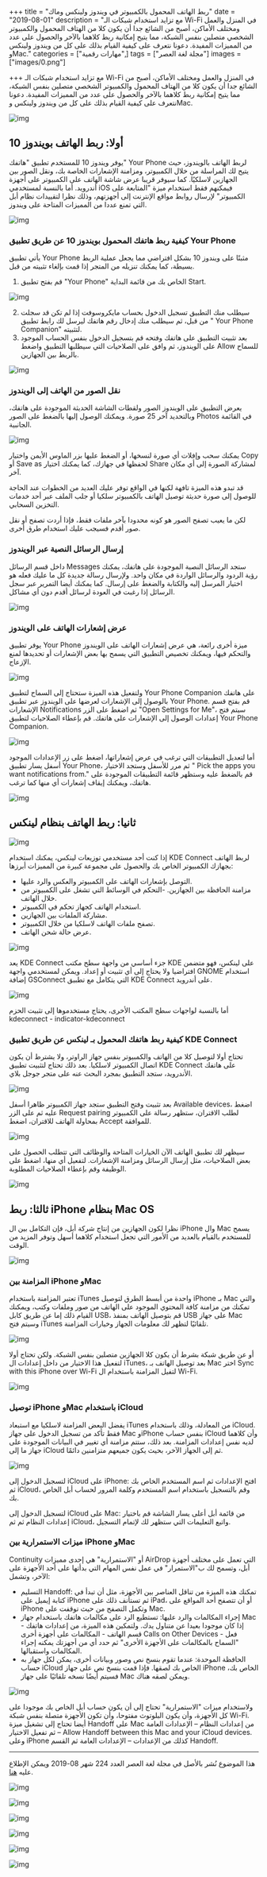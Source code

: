 +++
title = "ربط الهاتف المحمول بالكمبيوتر في ويندوز ولينكس وماك"
date = "2019-08-01"
description = "مع تزايد استخدام شبكات الـ Wi-Fi في المنزل والعمل ومختلف الأماكن، أصبح من الشائع جدا أن يكون كلا من الهتاف المحمول والكمبيوتر الشخصي متصلين بنفس الشبكة، مما يتيح إمكانية ربط كلاهما بالآخر والحصول على عدد من المميزات المفيدة. دعونا نتعرف على كيفية القيام بذلك على كل من ويندوز ولينكس وMac."
categories = ["مهارات رقمية",]
tags = ["مجلة لغة العصر"]
images = ["images/0.png"]

+++
مع تزايد استخدام شبكات الـ Wi-Fi في المنزل والعمل ومختلف الأماكن، أصبح من الشائع جدا أن يكون كلا من الهتاف المحمول والكمبيوتر الشخصي متصلين بنفس الشبكة، مما يتيح إمكانية ربط كلاهما بالآخر والحصول على عدد من المميزات المفيدة. دعونا نتعرف على كيفية القيام بذلك على كل من ويندوز ولينكس وMac.

![img](images/0.png)

## أولا: ربط الهاتف بويندوز 10

يوفر ويندوز 10 للمستخدم تطبيق "هاتفك" Your Phone لربط الهاتف بالويندوز، حيث يتيح لك المراسلة من خلال الكمبيوتر، ومزامنة الإشعارات الخاصة بك، ونقل الصور بين الجهازين لاسلكيًا. كما سيوفر قريبا عرض شاشة الهاتف على الكمبيوتر على أجهزة أندرويد. أما بالنسبة لمستخدمي iOS فيمكنهم فقط استخدام ميزة "المتابعة على الكمبيوتر" لإرسال روابط مواقع الإنترنت إلى أجهزتهم، وذلك نظرا لتقييدات نظام أبل التي تمنع عددا من المميزات المتاحة على ويندوز.

![img](images/Windows.png)

### كيفية ربط هاتفك المحمول بويندوز 10 عن طريق تطبيق Your Phone

يأتي تطبيق Your Phone مثبتًا على ويندوز 10 بشكل افتراضي مما يجعل عملية الربط بسيطة، كما يمكنك تنزيله من المتجر إذا قمت بإلغاء تثبيته من قبل.
1. قم بفتح تطبيق "Your Phone" الخاص بك من قائمة البداية Start.

![img](images/w1.png)

2. سيطلب منك التطبيق تسجيل الدخول بحساب مايكروسوفت إذا لم تكن قد سجلت من قبل، ثم سيطلب منك إدخال رقم هاتفك ليرسل لك رابط تطبيق " Your Phone Companion" لتثبيته.
3. بعد تثبيت التطبيق على هاتفك وفتحه قم بتسجيل الدخول بنفس الحساب الموجود على الويندوز، ثم وافق على الصلاحيات التي سيطلبها التطبيق واضغط Allow للسماح بالربط بين الجهازين.

![img](images/w2.jpg)

### نقل الصور من الهاتف إلى الويندوز

يعرض التطبيق على الويندوز الصور ولقطات الشاشة الحديثة الموجودة على هاتفك، وبالتحديد آخر 25 صورة. ويمكنك الوصول إليها بالضغط على الصور Photos في القائمة الجانبية.

![img](images/w3.jpg)

يمكنك سحب وإفلات أي صورة لنسخها، أو الضغط عليها بزر الماوس الأيمن واختيار Copy أو Save as لحفظها في جهازك، كما يمكنك اختيار Share لمشاركة الصورة إلى أي مكان آخر.

قد تبدو هذه الميزة تافهة لكنها في الواقع توفر عليك العديد من الخطوات عند الحاجة للوصول إلى صورة حديثة توصيل الهاتف بالكمبيوتر سلكيا أو جلب الملف عبر أحد خدمات التخزين السحابي.

لكن ما يعيب تصفح الصور هو كونه محدودا بآخر ملفات فقط، فإذا أردت تصفح أو نقل صور أقدم فسيجب عليك استخدام طرق أخرى.

### إرسال الرسائل النصية عبر الويندوز

داخل قسم الرسائل Messages ستجد الرسائل النصية الموجودة على هاتفك، يمكنك رؤية الردود والرسائل الواردة في مكان واحد. ولإرسال رسالة جديدة كل ما عليك فعله هو اختيار المرسل إليه والكتابة والضغط على إرسال. كما يمكنك أيضا التمرير عبر سجل الرسائل إذا رغبت في العودة لرسائل أقدم دون أي مشاكل.

![img](images/w4.jpg)

### عرض إشعارات الهاتف على الويندوز

يوفر تطبيق Your Phone ميزة أخرى رائعة، هي عرض إشعارات الهاتف على الويندوز والتحكم فيها، ويمكنك تخصيص التطبيق التي يسمح بها بعض الإشعارات أو تحديدها لمنع الإزعاج.

![img](images/w5.jpg)

ولتفعيل هذه الميزة ستحتاج إلى السماح لتطبيق Your Phone Companion على هاتفك بالوصول إلى الإشعارات لعرضها على الويندوز عبر تطبيق Your Phone. قم بفتح قسم الإشعارات Notifications ثم اضغط على الزر "Open Settings for Me"، سيتم فتح إعدادات الوصول إلى الإشعارات على هاتفك. قم بإعطاء الصلاحيات لتطبيق Your Phone Companion.

![img](images/w6.jpg)

أما لتعديل التطبيقات التي ترغب في عرض إشعاراتها، اضغط على زر الإعدادات الموجود أسفل يسار تطبيق Your Phone، ثم مرر للأسفل وستجد الاختيار " Pick the apps you want notifications from." قم بالضغط عليه وستظهر قائمة التطبيقات الموجودة على هاتفك، ويمكنك إيقاف إشعارات أي منها كما ترغب.

![img](images/w7.jpg)

## ثانيا: ربط الهاتف بنظام لينكس

![img](images/linux.jpg)

إذا كنت أحد مستخدمي توزيعات لينكس، يمكنك استخدام KDE Connect لربط الهاتف بجهازك الكمبيوتر الخاص بك والحصول على مجموعة كبيرة من المميزات أبرزها:
- التوصل بإشعارات الهاتف على الكمبيوتر والعكس والرد عليها.
- مزامنة الحافظة بين الجهازين.
-التحكم في الوسائط التي تشغل على الكمبيوتر من خلال الهاتف.
- استخدام الهاتف كجهاز تحكم في الكمبيوتر.
- مشاركة الملفات بين الجهازين.
- تصفح ملفات الهاتف لاسلكيا من خلال الكمبيوتر.
- عرض حالة شحن الهاتف.

![img](images/l1.png)

يعد KDE Connect جزء أساسي من واجهة سطح مكتب KDE على لينكس، فهو متضمن افتراضيا ولا يحتاج إلى أي تثبيت أو إعداد. ويمكن لمستخدمي واجهة GNOME استخدام إضافة GSConnect التي يتكامل مع تطبيق KDE Connect على أندرويد.

![img](images/gsconnect.png)

أما بالنسبة لواجهات سطح المكتب الأخرى، يحتاج مستخدموها إلى تثبيت الحزم kdeconnect - indicator-kdeconnect

### كيفية ربط هاتفك المحمول بـ لينكس عن طريق تطبيق KDE Connect

تحتاج أولا لتوصيل كلا من الهاتف والكمبيوتر بنفس جهاز الراوتر، ولا يشترط أن يكون اتصال الكمبيوتر لاسلكيا. بعد ذلك تحتاج لتثبيت تطبيق KDE Connect على هاتفك الأندرويد، ستجد التطبيق بمجرد البحث عنه على متجر جوجل بلاي.

![img](images/l2.png)

بعد تثبيت وفتح التطبيق ستجد جهاز الكمبيوتر ظاهرا أسفل Available devices، اضغط عليه ثم على الزر Request pairing لطلب الاقتران، ستظهر رسالة على الكمبيوتر بمحاولة الهاتف للاقتران، اضغط Accept للموافقة.

![img](images/l3.png)

سيظهر لك تطبيق الهاتف الآن الخيارات المتاحة والوظائف التي تتطلب الحصول على بعض الصلاحيات، مثل إرسال الرسائل ومزامنة الإشعارات. لتفعيل أي منها، اضغط على الوظيفة وقم بإعطاء الصلاحيات المطلوبة.

![img](images/l4.png)

## ثالثا: ربط iPhone بنظام Mac OS

نظرا لكون الجهازين من إنتاج شركة أبل، فإن التكامل بين ال iPhone وال Mac يسمح للمستخدم بالقيام بالعديد من الأمور التي تجعل استخدام كلاهما أسهل وتوفر المزيد من الوقت.

![img](images/iphone.png)

### المزامنة بين iPhone وMac

تعتبر المزامنة باستخدام iTunes واحدة من أبسط الطرق لتوصيل iPhone بـ Mac والتي تمكنك من مزامنة كافة المحتوي الموجود على الهاتف من صور وملفات وكتب، ويمكنك القيام ذلك إما عن طريق كابل USB، قم بتوصيل الهاتف بمنفذ USB على جهاز Mac وسيتم فتح iTunes تلقائيًا لتظهر لك معلومات الجهاز وخيارات المزامنة.

![img](images/i1.webp)

أو عن طريق شبكة بشرط أن يكون كلا الجهازين متصلين بنفس الشبكة. ولكن تحتاج أولا لتفعيل هذا الاختيار من داخل إعدادات ال iTunes، بعد توصيل الهاتف بـ Mac اختر Sync with this iPhone over Wi-Fi لتفيل المزامنة باستخدام ال Wi-Fi.

![img](images/i2.webp)

### توصيل iPhone وMac باستخدام iCloud

يفضل البعض المزامنة لاسلكيا مع استبعاد iTunes من المعادلة، وذلك باستخدام iCloud. فقط تأكد من تسجيل الدخول على جهاز Mac وiPhone بنفس حساب iCloud وأن كلاهما لديه نفس إعدادات المزامنة. بعد ذلك، ستتم مزامنة أي تغيير في البيانات الموجودة على جهاز ما إلى iCloud ثم إلى الجهاز الآخر، بحيث يكون جميعهم متزامنين دائمًا.

![img](images/i3.webp)

لتسجيل الدخول إلى iCloud على iPhone: افتح الإعدادات ثم اسم المستخدم الخاص بك ثم iCloud، وقم بالتسجيل باستخدام اسم المستخدم وكلمة المرور لحساب أبل الخاص بك.

لتسجيل الدخول إلى iCloud على Mac: من قائمة أبل أعلى يسار الشاشة قم باختيار إعدادات النظام ثم ثم iCloud، واتبع التعليمات التي ستظهر لك لإتمام التسجيل.

### ميزات الاستمرارية بين iPhone وMac

Continuity أو "الاستمرارية" هي إحدى مميزات AirDrop التي تعمل على مختلف أجهزة أبل، وتسمح لك ب"الاستمرار" في عمل نفس المهام التي بدأتها على أحد الأجهزة على الآخر، وتشمل:

- التسليم Handoff: تمكنك هذه الميزة من تناقل العناصر بين الأجهزة، مثل أن تبدأ في كتابة إيميل على iPhone ثم تستأنف ذلك على iPad، أو أن تتصفح أحد المواقع على iPhone وتكمل التصفح من حيث توقفت على Mac.
- إجراء المكالمات والرد عليها: تستطيع الرد على مكالمات هاتفك باستخدام جهاز Mac إذا كان موجودا بعيدا عن متناول يدك. ولتمكين هذه الميزة، من إعدادات هاتفك - قسم الهاتف - المكالمات على أجهزة أخرى Calls on Other Devices - فعل "السماح بالمكالمات على الأجهزة الأخرى" ثم حدد أي من أجهزتك يمكنه إجراء المكالمات واستقبالها.
- الحافظة الموحدة: عندما تقوم بنسخ نص وصور وبيانات أخرى، يمكن لكل جهاز به حساب iCloud الخاص بك لصقها. فإذا قمت بنسخ نص على جهاز iPhone الخاص بك، فسيتم أيضًا نسخه تلقائيًا على جهاز Mac ويمكن لصقه هناك.

![img](images/i4.webp)

ولاستخدام ميزات "الاستمرارية" تحتاج إلى أن يكون حساب أبل الخاص بك موجودا على كل الأجهزة، وأن يكون البلوتوث مفتوحا، وأن تكون الأجهزة متصلة بنفس شبكة Wi-Fi. أيضا تحتاج إلى تشغيل ميزة Handoff على Mac من إعدادات النظام – الإعدادات العامة – ثم تفعيل الاختيار Allow Handoff between this Mac and your iCloud devices. وعلى iPhone كذلك من الإعدادات – الإعدادات العامة ثم القسم Handoff.

---

هذا الموضوع نُشر باﻷصل في مجلة لغة العصر العدد 224 شهر 08-2019 ويمكن الإطلاع عليه [هنا](https://drive.google.com/file/d/1DvrXcgPjjo94JHlcALfN6vUmsd7Dx905/view?usp=sharing).

![img](images/224-01.png)

![img](images/224-02.png)

![img](images/224-03.png)

![img](images/224-04.png)

![img](images/224-05.png)

![img](images/224-06.png)

